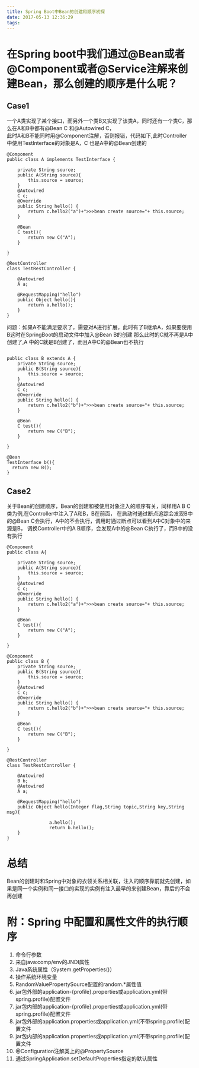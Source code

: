 ```yaml
---
title: Spring Boot中Bean的创建和顺序初探
date: 2017-05-13 12:36:29
tags:
---
```


# 在Spring boot中我们通过@Bean或者@Component或者@Service注解来创建Bean，那么创建的顺序是什么呢？
<!--more-->

## Case1
  一个A类实现了某个接口，而另外一个类B又实现了该类A，同时还有一个类C，那么在A和B中都有@Bean C 和@Autowired C，  
  此时A和B不能同时用@Component注解，否则报错，代码如下,此时Controller 中使用TestInterface的对象是A，C 也是A中的@Bean创建的

```
@Component
public class A implements TestInterface {

    private String source;
    public A(String source){
        this.source = source;
    }
	@Autowired
	C c;
	@Override
	public String hello() {
		return c.hello2("a")+">>>bean create source="+ this.source;
	}
	
	@Bean
	C test(){
		return new C("A");
	}

}

```

```
@RestController
class TestRestController {
	
	@Autowired
	A a;

	@RequestMapping("hello")
	public Object hello(){
        return a.hello();
	}
}
```

问题：如果A不能满足要求了，需要对A进行扩展，此时有了B继承A，如果要使用B这时在SpringBoot的启动文件中加入@Bean B的创建
那么此时的C就不再是A中创建了,A 中的C就是B创建了，而且A中C的@Bean也不执行

```

public class B extends A {
    private String source;
    public B(String source){
        this.source = source;
    }
	@Autowired
	C c;
	@Override
	public String hello() {
		return c.hello2("b")+">>>bean create source="+ this.source;
	}
	
	@Bean
	C test(){
		return new C("B");
	}

}

```
  ```
@Bean
TestInterface b(){
    return new B();
}
```
## Case2
关于Bean的创建顺序，Bean的创建和被使用对象注入的顺序有关，同样用A B C 类为例,在Controller中注入了A和B，B在前面，
在启动时通过断点追踪会发现B中的@Bean C会执行，A中的不会执行，调用时通过断点可以看到A中C对象中的来源是B，
调换Controller中的A B顺序，会发现A中的@Bean C执行了，而B中的没有执行

```
@Component
public class A{

    private String source;
    public A(String source){
        this.source = source;
    }
	@Autowired
	C c;
	@Override
	public String hello() {
		return c.hello2("a")+">>>bean create source="+ this.source;
	}
	
	@Bean
	C test(){
		return new C("A");
	}

}

```
```
@Component
public class B {
    private String source;
    public B(String source){
        this.source = source;
    }
	@Autowired
	C c;
	@Override
	public String hello() {
		return c.hello2("b")+">>>bean create source="+ this.source;
	}
	
	@Bean
	C test(){
		return new C("B");
	}

}

```
```
@RestController
class TestRestController {
	
	@Autowired
	B b;
	@Autowired
	A a;

	@RequestMapping("hello")
	public Object hello(Integer flag,String topic,String key,String msg){

				a.hello();
				return b.hello();
	}
}
```

# 总结
Bean的创建时和Spring中对象的衣领关系相关联，注入的顺序靠前就先创建，如果是同一个实例和同一接口的实现的实例有注入最早的来创建Bean，靠后的不会再创建

# 附：Spring 中配置和属性文件的执行顺序

1. 命令行参数
2. 来自java:comp/env的JNDI属性
3. Java系统属性（System.getProperties()）
4. 操作系统环境变量
5. RandomValuePropertySource配置的random.*属性值
6. jar包外部的application-{profile}.properties或application.yml(带spring.profile)配置文件
7. jar包内部的application-{profile}.properties或application.yml(带spring.profile)配置文件
8. jar包外部的application.properties或application.yml(不带spring.profile)配置文件
9. jar包内部的application.properties或application.yml(不带spring.profile)配置文件
10. @Configuration注解类上的@PropertySource
11. 通过SpringApplication.setDefaultProperties指定的默认属性
